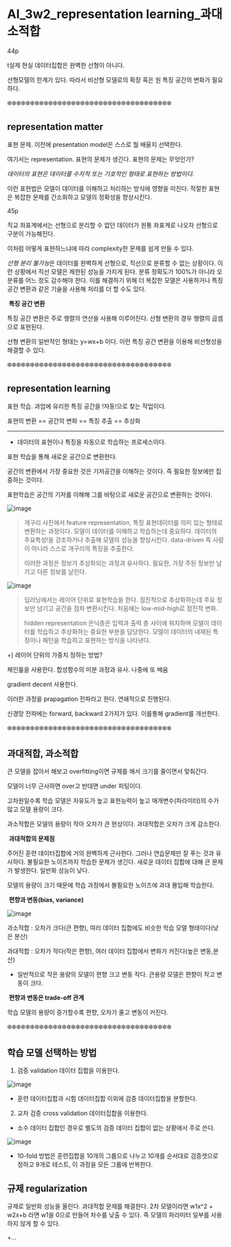 # AI_3w2_representation learning_과대소적합

44p

t실제 현실 데이터집합은 완벽한 선형이 아니다.

선형모델의 한계가 있다. 따라서 비선형 모델로의 확장 혹은 원 특징 공간의 변화가 필요하다.

❄️❄️❄️❄️❄️❄️❄️❄️❄️❄️❄️❄️❄️❄️❄️❄️❄️❄️❄️❄️❄️❄️❄️❄️❄️❄️❄️❄️❄️❄️❄️❄️❄️❄️❄️❄️

## representation matter

표현 문제. 이전에 presentation model은 스스로 뭘 배울지 선택한다.

여기서는 representation. 표현의 문제가 생긴다. 표현의 문제는 무엇인가?

*데이터의 표현은 데이터를 수치적 또는 기호적인 형태로 표현하는 방법이다.* 

이런 표현법은 모델이 데이터를 이해하고 처리하는 방식에 영향을 미친다. 적절한 표현은 복잡한 문제를 간소화하고 모델의 정확성을 향상시킨다.



45p

직교 좌표계에서는 선형으로 분리할 수 없던 데이터가 원통 좌표계로 나오자 선형으로 구분이 가능해진다.

이처럼 어떻게 표현하느냐에 따라 complexity한 문제를 쉽게 만들 수 있다.



*선형 분리 불가능*은 데이터를 완벽하게 선형으로, 직선으로 분류할 수 없는 상황이다. 이런 상황에서 직선 모델은 제한된 성능을 가지게 된다. 분류 정확도가 100%가 아니라 오분류를 어느 정도 감수해야 한다. 이를 해결하기 위해 더 복잡한 모델은 사용하거나 특징 공간 변환과 같은 기술을 사용해 처리를 더 할 수도 있다.



​	**특징 공간 변환**

특징 공간 변환은 주로 행렬의 연산을 사용해 이루어진다. 선형 변환의 경우 행렬의 곱셈으로 표현된다.

선형 변환의 일반적인 형태는 y=wx+b 이다. 이런 특징 공간 변환을 이용해 비선형성을 해결할 수 있다.

❄️❄️❄️❄️❄️❄️❄️❄️❄️❄️❄️❄️❄️❄️❄️❄️❄️❄️❄️❄️❄️❄️❄️❄️❄️❄️❄️❄️❄️❄️❄️❄️❄️❄️❄️❄️

## representation learning

표현 학습. 과업에 유리한 특징 공간을 !자동!으로 찾는 작업이다. 

표현의  변환  == 공간의  변화  == 특징  추출  == 추상화

---

- 데이터의 표현이나 특징을 자동으로 학습하는 프로세스이다.

표현 학습을 통해 새로운 공간으로 변환한다. 

공간의 변환에서 가장 중요한 것은 기저공간을 이해하는 것이다. 즉 필요한 정보에만 집중하는 것이다.

표현학습은 공간의 기저를 이해해 그를 바탕으로 새로운 공간으로 변환하는 것이다.

![image](https://github.com/hhzzzk/studyLog/assets/67236054/3fa4c160-4dec-4769-b03d-68b93f3af7ad)

> 개구리 사진에서 feature representation, 특징 표현데이터를 의미 있는 형태로 변환하는 과정이다. 모델이 데이터를 이해하고 학습하는데 중요하다. 데이터의 주요특성!을 강조하거나 추출해 모델의 성능을 향상시킨다. data-driven 즉 사람이 아니라 스스로 개구리의 특징을 추출한다.
>
> 이러한 과정은 정보가 추상화되는 과정과 유사하다. 필요한, 가장 주된 정보만 남기고 다른 정보를 날린다.

![image](https://github.com/hhzzzk/studyLog/assets/67236054/fd4c5086-2a40-4160-ac98-fed4729fff32)



> 딥러닝에서는 레이어 단위로 표현학습을 한다.  점진적으로 추상화하는데 주요 정보만 남기고 공간을 점차 변환시킨다. 처음에는 low-mid-high로 점진적 변화.
>
> hidden representation 은닉층은 입력과 출력 층 사이에 위치하며 모델이 데이터를 학습하고 추상화하는 중요한 부분을 담당한다. 모델이 데이터의 내재된 특징이나 패턴을 학습하고 표현하는 방식을 나타낸다.



+) 레이어 단위의 가중치 정하는 방법?

체인룰을 사용한다. 합성함수의 미분 과정과 유사. 나중에 또 배움

gradient decent 사용한다. 

이러한 과정을 prapagation 전파라고 한다. 연쇄적으로 진행된다. 

신경망 전파에는 forward, backward 2가지가 있다. 이를통해 gradient를 개선한다.

❄️❄️❄️❄️❄️❄️❄️❄️❄️❄️❄️❄️❄️❄️❄️❄️❄️❄️❄️❄️❄️❄️❄️❄️❄️❄️❄️❄️❄️❄️❄️❄️❄️❄️❄️❄️

## 과대적합, 과소적합

큰 모델을 잡아서 해보고 overfitting이면 규제를 해서 크기를 줄이면서 맞춰간다.

모델이 너무 근사하면 over고 반대면 under 피팅이다.

고차원일수록 학습 모델은 자유도가 높고 표현능력이 높고 매개변수(파라미터)의 수가 많고 모델 용량이 크다.

과소적합은 모델의 용량이 작아 오차가 큰 현상이다. 과대적합은 오차가 크게 감소한다.



​	**과대적합의 문제점**

주어진 훈련 데이터집합에 거의 완벽하게 근사한다. 그러나 연습문제만 잘 푸는 것과 유사하다. 불필요한 노이즈까지 학습한 문제가 생긴다. 새로운 데이터 집합에 대해 큰 문제가 발생한다. 일반화 성능이 낮다.

모델의 용량이 크기 때문에 학습 과정에서 불필요한 노이즈에 과대 몰입해 학습한다.



​	**편향과 변동(bias, variance)**



![image](https://github.com/hhzzzk/studyLog/assets/67236054/acbcbc70-d4f0-4de8-b75d-241ee71dc048)



과소적합 : 오차가 크다(큰 편향), 여러 데이터 집합에도 비슷한 학습 모델 형태이다(낮은 분산)

과대적합 : 오차가 작다(작은 편향), 여러 데이터 집합에서 변화가 커진다(높은 변동,분산)

- 일반적으로 작은 용량의 모델이 편향 크고 변동 작다. 큰용량 모델은 편향이 작고 변동이 크다.





​	**편향과 변동은 trade-off 관계**

학습 모델의 용량이 증가할수록 편향, 오차가 줄고 변동이 커진다.

❄️❄️❄️❄️❄️❄️❄️❄️❄️❄️❄️❄️❄️❄️❄️❄️❄️❄️❄️❄️❄️❄️❄️❄️❄️❄️❄️❄️❄️❄️❄️❄️❄️❄️❄️❄️

## 학습 모델 선택하는 방법

1. 검증 validation 데이터 집합을 이용한다.

![image](https://github.com/hhzzzk/studyLog/assets/67236054/b8434797-633f-4af3-b98d-5f37596252dd)



- 훈련 데이터집합과 시험 데이터집합 이외에 검증 데이터집합을 분할한다.

2. 교차 검증 cross validation 데이터집합을 이용한다.

- 소수 데이터 집합인 경우로 별도의 검증 데이터 집합이 없는 상황에서 주로 쓴다.

![image](https://github.com/hhzzzk/studyLog/assets/67236054/9b1198f1-864b-4d4d-ad7b-9b247b755faf)

- 10-fold 방법은 훈련집합을 10개의 그룹으로 나누고 10개를 순서대로 검증셋으로 정하고 9개로 테스트, 이 과정을 모든 그룹에 반복한다.



## 규제 regularization

규제로 일반화 성능을 올린다. 과대적합 문제를 해결한다.  2차 모델이라면 w1x^2 + w2x+b 라면 w1을 0으로 만들어 차수를 낮출 수 있다. 즉 모델의 파라미터 일부를 사용하지 않게 할 수 있다.

+...